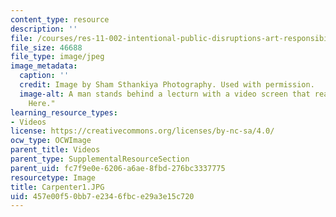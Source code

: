 ```yaml
---
content_type: resource
description: ''
file: /courses/res-11-002-intentional-public-disruptions-art-responsibility-and-pedagogy-fall-2017/457e00f50bb7e2346fbce29a3e15c720_Carpenter1.JPG
file_size: 46688
file_type: image/jpeg
image_metadata:
  caption: ''
  credit: Image by Sham Sthankiya Photography. Used with permission.
  image-alt: A man stands behind a lecturn with a video screen that reads "Something
    Here."
learning_resource_types:
- Videos
license: https://creativecommons.org/licenses/by-nc-sa/4.0/
ocw_type: OCWImage
parent_title: Videos
parent_type: SupplementalResourceSection
parent_uid: fc7f9e0e-6206-a6ae-8fbd-276bc3337775
resourcetype: Image
title: Carpenter1.JPG
uid: 457e00f5-0bb7-e234-6fbc-e29a3e15c720
---
```

